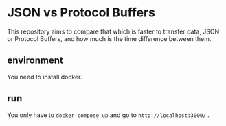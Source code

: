 # JSON vs Protocol Buffers

This repository aims to compare that which is faster to transfer data, JSON or Protocol Buffers, and how much is the time difference between them.

## environment

You need to install docker.

## run

You only have to `docker-compose up` and go to `http://localhost:3000/` .
